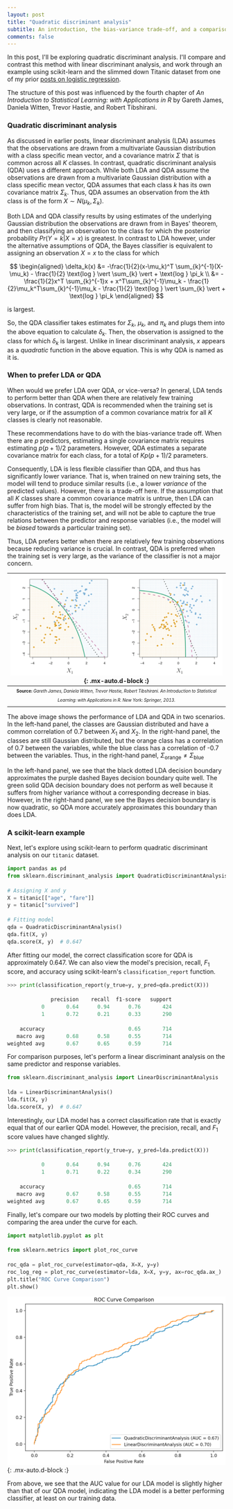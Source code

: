 ```yaml
---
layout: post
title: "Quadratic discriminant analysis"
subtitle: An introduction, the bias-variance trade-off, and a comparison to linear discriminant analysis using scikit-learn 
comments: false
---
```


In this post, I'll be exploring quadratic discriminant analysis.  I'll compare and contrast this method with linear discriminant analysis, and work through an example using scikit-learn and the slimmed down Titanic dataset from one of my prior [posts on logistic regression](https://ethanwicker.com/2021-01-27-logistic-regression-002/).

The structure of this post was influenced by the fourth chapter of *An Introduction to Statistical Learning: with Applications in R* by Gareth James, Daniela Witten, Trevor Hastie, and Robert Tibshirani.

### Quadratic discriminant analysis

As discussed in earlier posts, linear discriminant analysis (LDA) assumes that the observations are drawn from a multivariate Gaussian distribution with a class specific mean vector, and a covariance matrix $\Sigma$ that is common across all $K$ classes.  In contrast, quadratic discriminant analysis (QDA) uses a different approach.  While both LDA and QDA assume the observations are drawn from a multivariate Gaussian distribution with a class specific mean vector, QDA assumes that each class $k$ has its own covariance matrix $\Sigma_k$.  Thus, QDA assumes an observation from the $k$th class is of the form $X \sim N(\mu_k, \Sigma_k)$.

Both LDA and QDA classify results by using estimates of the underlying Gaussian distribution the observations are drawn from in Bayes' theorem, and then classifying an observation to the class for which the posterior probability $Pr(Y = k \vert X = x)$ is greatest.  In contrast to LDA however, under the alternative assumptions of QDA, the Bayes classifier is equivalent to assigning an observation $X = x$ to the class for which 

$$
\begin{aligned} 
\delta_k(x) &= -\frac{1}{2}(x-\mu_k)^T \sum_{k}^{-1}(X-\mu_k) - \frac{1}{2} \text{log } \vert \sum_{k} \vert + \text{log } \pi_k \\
  &= -\frac{1}{2}x^T \sum_{k}^{-1}x + x^T\sum_{k}^{-1}\mu_k - \frac{1}{2}\mu_k^T\sum_{k}^{-1}\mu_k - \frac{1}{2} \text{log } \vert \sum_{k} \vert + \text{log }  \pi_k
\end{aligned}
$$

is largest.

So, the QDA classifier takes estimates for $\Sigma_k$, $\mu_k$, and $\pi_k$ and plugs them into the above equation to calculate $\delta_k$.  Then, the observation is assigned to the class for which $\delta_k$ is largest.  Unlike in linear discriminant analysis, $x$ appears as a *quadratic* function in the above equation.  This is why QDA is named as it is.

### When to prefer LDA or QDA

When would we prefer LDA over QDA, or vice-versa?  In general, LDA tends to perform better than QDA when there are relatively few training observations.  In contrast, QDA is recommended when the training set is very large, or if the assumption of a common covariance matrix for all $K$ classes is clearly not reasonable.

These recommendations have to do with the bias-variance trade off.  When there are $p$ predictors, estimating a single covariance matrix requires estimating $p(p+1)/2$ parameters.  However, QDA estimates a separate covariance matrix for each class, for a total of $Kp(p+1)/2$ parameters.

Consequently, LDA is less flexible classifier than QDA, and thus has significantly lower variance.  That is, when trained on new training sets, the model will tend to produce similar results (i.e., a lower *variance* of the predicted values).  However, there is a trade-off here.  If the assumption that all $K$ classes share a common covariance matrix is untrue, then LDA can suffer from high bias.  That is, the model will be strongly effected by the characteristics of the training set, and will not be able to capture the true relations between the predictor and response variables (i.e., the model will be *biased* towards a particular training set).

Thus, LDA prefers better when there are relatively few training observations because reducing variance is crucial.  In contrast, QDA is preferred when the training set is very large, as the variance of the classifier is not a major concern.

| ![2021-02-10-quadratic-discriminant-analysis-001-fig-1.png](/assets/img/2021-02-10-quadratic-discriminant-analysis-001-fig-1.png){: .mx-auto.d-block :} |
| :--: |
| <sub><sup>**Source:** *Gareth James, Daniela Witten, Trevor Hastie, Robert Tibshirani. An Introduction to Statistical Learning: with Applications in R. New York: Springer, 2013.* |

The above image shows the performance of LDA and QDA in two scenarios.  In the left-hand panel, the classes are Gaussian distributed and have a common correlation of 0.7 between $X_1$ and $X_2$.  In the right-hand panel, the classes are still Gaussian distributed, but the orange class has a correlation of 0.7 between the variables, while the blue class has a correlation of -0.7 between the variables.  Thus, in the right-hand panel, $\Sigma_{\text{orange}} \neq \Sigma_{\text{blue}}$

In the left-hand panel, we see that the black dotted LDA decision boundary approximates the purple dashed Bayes decision boundary quite well.  The green solid QDA decision boundary does not perform as well because it suffers from higher variance without a corresponding decrease in bias.  However, in the right-hand panel, we see the Bayes decision boundary is now quadratic, so QDA more accurately approximates this boundary than does LDA.

### A scikit-learn example

Next, let's explore using scikit-learn to perform quadratic discriminant analysis on our `titanic` dataset.

```python
import pandas as pd
from sklearn.discriminant_analysis import QuadraticDiscriminantAnalysis

# Assigning X and y
X = titanic[["age", "fare"]]
y = titanic["survived"]

# Fitting model
qda = QuadraticDiscriminantAnalysis()
qda.fit(X, y)
qda.score(X, y)  # 0.647
```

After fitting our model, the correct classification score for QDA is approximately 0.647.  We can also view the model's precision, recall, $F_1$ score, and accuracy using scikit-learn's `classification_report` function.


```python
>>> print(classification_report(y_true=y, y_pred=qda.predict(X)))

              precision    recall  f1-score   support
           0       0.64      0.94      0.76       424
           1       0.72      0.21      0.33       290

    accuracy                           0.65       714
   macro avg       0.68      0.58      0.55       714
weighted avg       0.67      0.65      0.59       714
```

For comparison purposes, let's perform a linear discriminant analysis on the same predictor and response variables.

```python
from sklearn.discriminant_analysis import LinearDiscriminantAnalysis

lda = LinearDiscriminantAnalysis()
lda.fit(X, y)
lda.score(X, y)  # 0.647
```

Interestingly, our LDA model has a correct classification rate that is exactly equal that of our earlier QDA model.  However, the precision, recall, and $F_1$ score values have changed slightly.

```python
>>> print(classification_report(y_true=y, y_pred=lda.predict(X)))

           0       0.64      0.94      0.76       424
           1       0.71      0.22      0.34       290

    accuracy                           0.65       714
   macro avg       0.67      0.58      0.55       714
weighted avg       0.67      0.65      0.59       714
```

Finally, let's compare our two models by plotting their ROC curves and comparing the area under the curve for each.

```python
import matplotlib.pyplot as plt

from sklearn.metrics import plot_roc_curve

roc_qda = plot_roc_curve(estimator=qda, X=X, y=y)
roc_log_reg = plot_roc_curve(estimator=lda, X=X, y=y, ax=roc_qda.ax_)
plt.title("ROC Curve Comparison")
plt.show()
```

![2021-02-10-quadratic-discriminant-analysis-001-fig-2.png](/assets/img/2021-02-10-quadratic-discriminant-analysis-001-fig-2.png){: .mx-auto.d-block :}

From above, we see that the AUC value for our LDA model is slightly higher than that of our QDA model, indicating the LDA model is a better performing classifier, at least on our training data.
